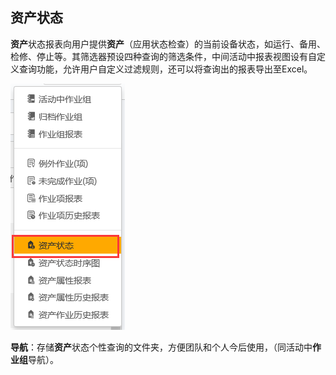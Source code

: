 ## 资产状态
**资产**状态报表向用户提供**资产**（应用状态检查）的当前设备状态，如运行、备用、检修、停止等。其筛选器预设四种查询的筛选条件，中间活动中报表视图设有自定义查询功能，允许用户自定义过滤规则，还可以将查询出的报表导出至Excel。

![](./images/资产状态.png)

**导航**：存储**资产**状态个性查询的文件夹，方便团队和个人今后使用，（同活动中**作业组**导航）。